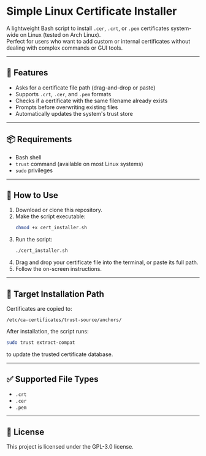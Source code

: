 # Simple Linux Certificate Installer

A lightweight Bash script to install `.cer`, `.crt`, or `.pem` certificates system-wide on Linux (tested on Arch Linux).  
Perfect for users who want to add custom or internal certificates without dealing with complex commands or GUI tools.

---

## 🔧 Features

- Asks for a certificate file path (drag-and-drop or paste)
- Supports `.crt`, `.cer`, and `.pem` formats
- Checks if a certificate with the same filename already exists
- Prompts before overwriting existing files
- Automatically updates the system's trust store

---

## 📦 Requirements

- Bash shell
- `trust` command (available on most Linux systems)
- `sudo` privileges

---

## 🚀 How to Use

1. Download or clone this repository.
2. Make the script executable:
   ```bash
   chmod +x cert_installer.sh
   ```
3. Run the script:
   ```bash
   ./cert_installer.sh
   ```
4. Drag and drop your certificate file into the terminal, or paste its full path.
5. Follow the on-screen instructions.

---

## 📁 Target Installation Path

Certificates are copied to:

```
/etc/ca-certificates/trust-source/anchors/
```

After installation, the script runs:

```bash
sudo trust extract-compat
```

to update the trusted certificate database.

---

## ✅ Supported File Types

- `.crt`
- `.cer`
- `.pem`

---

## 📄 License

This project is licensed under the GPL-3.0 license.
